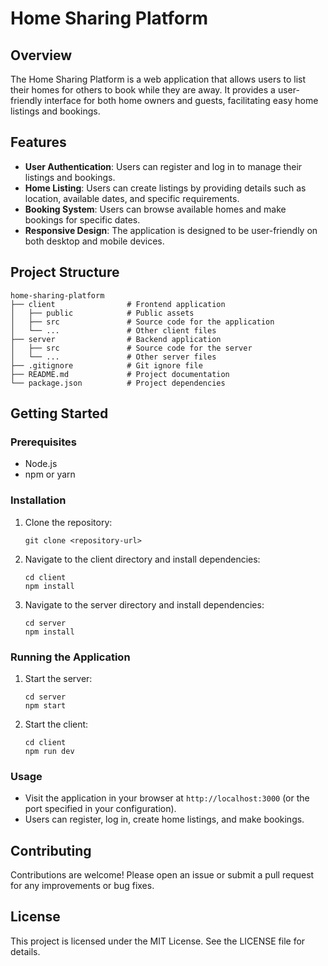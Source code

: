 # Home Sharing Platform

## Overview
The Home Sharing Platform is a web application that allows users to list their homes for others to book while they are away. It provides a user-friendly interface for both home owners and guests, facilitating easy home listings and bookings.

## Features
- **User Authentication**: Users can register and log in to manage their listings and bookings.
- **Home Listing**: Users can create listings by providing details such as location, available dates, and specific requirements.
- **Booking System**: Users can browse available homes and make bookings for specific dates.
- **Responsive Design**: The application is designed to be user-friendly on both desktop and mobile devices.

## Project Structure
```
home-sharing-platform
├── client                # Frontend application
│   ├── public            # Public assets
│   ├── src               # Source code for the application
│   └── ...               # Other client files
├── server                # Backend application
│   ├── src               # Source code for the server
│   └── ...               # Other server files
├── .gitignore            # Git ignore file
├── README.md             # Project documentation
└── package.json          # Project dependencies
```

## Getting Started

### Prerequisites
- Node.js
- npm or yarn

### Installation
1. Clone the repository:
   ```
   git clone <repository-url>
   ```
2. Navigate to the client directory and install dependencies:
   ```
   cd client
   npm install
   ```
3. Navigate to the server directory and install dependencies:
   ```
   cd server
   npm install
   ```

### Running the Application
1. Start the server:
   ```
   cd server
   npm start
   ```
2. Start the client:
   ```
   cd client
   npm run dev
   ```

### Usage
- Visit the application in your browser at `http://localhost:3000` (or the port specified in your configuration).
- Users can register, log in, create home listings, and make bookings.

## Contributing
Contributions are welcome! Please open an issue or submit a pull request for any improvements or bug fixes.

## License
This project is licensed under the MIT License. See the LICENSE file for details.

